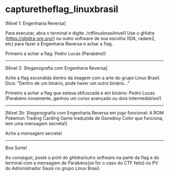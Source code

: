 # capturetheflag_linuxbrasil
[Nível 1: Engenharia Reversa]

Para executar, abra o terminal e digite ./ctflinuxbrasilnivel1 Use o gHidra (https://ghidra-sre.org/) ou outro software de sua escolha (IDA, radare2, etc) para fazer a Engenharia Reversa e achar a flag.

Primeiro a achar a flag: Pedro Lucas (Parabéns!)

---

[Nível 2: Steganografia com Engenharia Reversa]

Ache a flag escondida dentro da imagem com a arte do grupo Linux Brasil. Dica: "Dentro de um binário, pode haver um outro binário..."

Primeiro a achar a flag que estava obfuscada e em binário: Pedro Lucas (Parabéns novamente, ganhou um curso avançado ou dois intermediários!)

---

[Nível 2b: Steganografia com Engenharia Reversa em jogo funcional: A ROM Pokemon Trading Carding Game traduzida de Gameboy Color que funciona, tem uma mensagem secreta!]

Ache a mensagem secreta!

---

Boa Sorte!

Ao conseguir, poste o print do gHidra/outro software na parte da flag e do terminal com a mensagem de Parabéns(se for o caso do CTF feito) no PV do Administrador Saulo no grupo Linux Brasil.
